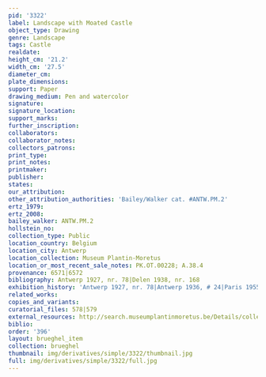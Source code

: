 ```yaml
---
pid: '3322'
label: Landscape with Moated Castle
object_type: Drawing
genre: Landscape
tags: Castle
realdate: 
height_cm: '21.2'
width_cm: '27.5'
diameter_cm: 
plate_dimensions: 
support: Paper
drawing_medium: Pen and watercolor
signature: 
signature_location: 
support_marks: 
further_inscription: 
collaborators: 
collaborator_notes: 
collectors_patrons: 
print_type: 
print_notes: 
printmaker: 
publisher: 
states: 
our_attribution: 
other_attribution_authorities: 'Bailey/Walker cat. #ANTW.PM.2'
ertz_1979: 
ertz_2008: 
bailey_walker: ANTW.PM.2
hollstein_no: 
collection_type: Public
location_country: Belgium
location_city: Antwerp
location_collection: Museum Plantin-Moretus
location_or_most_recent_sale_notes: PK.OT.00228; A.38.4
provenance: 6571|6572
bibliography: Antwerp 1927, nr. 78|Delen 1938, nr. 168
exhibition_history: 'Antwerp 1927, nr. 78|Antwerp 1936, # 24|Paris 1955, nr. 199'
related_works: 
copies_and_variants: 
curatorial_files: 578|579
external_resources: http://search.museumplantinmoretus.be/Details/collect/276959
biblio: 
order: '396'
layout: brueghel_item
collection: brueghel
thumbnail: img/derivatives/simple/3322/thumbnail.jpg
full: img/derivatives/simple/3322/full.jpg
---
```

